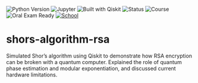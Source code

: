 ![Python Version](https://img.shields.io/badge/python-3.13.3%2B-blue)
![Jupyter](https://img.shields.io/badge/Jupyter-Notebook-orange)
![Built with Qiskit](https://img.shields.io/badge/Built%20with-Qiskit-purple)
![Status](https://img.shields.io/badge/status-draft-blue)
![Course](https://img.shields.io/badge/PGR213-Final_Project-blueviolet)
![Oral Exam Ready](https://img.shields.io/badge/Oral_Exam-Ready-success)
[![School](https://img.shields.io/badge/School-Kristiania%20University%20of%20Applied%20Sciences-red)](https://www.kristiania.no/)
# shors-algorithm-rsa
Simulated Shor’s algorithm using Qiskit to demonstrate how RSA encryption can be broken with a quantum computer. Explained the role of quantum phase estimation and modular exponentiation, and discussed current hardware limitations.
